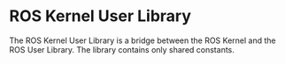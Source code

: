 ROS Kernel User Library
=======================

The ROS Kernel User Library is a bridge between the ROS Kernel and the ROS User
Library. The library contains only shared constants.
